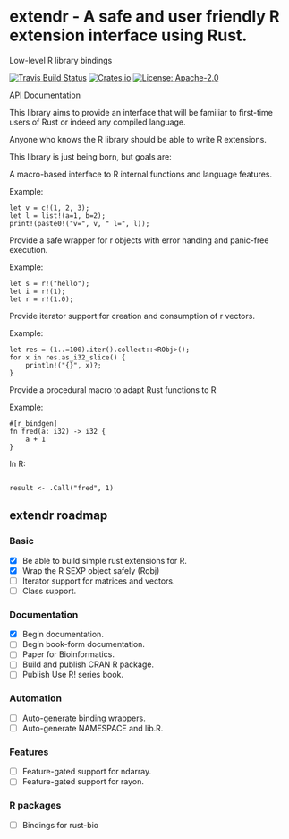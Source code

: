 # extendr - A safe and user friendly R extension interface using Rust.

Low-level R library bindings

[![Travis Build Status](https://api.travis-ci.org/extendr/rapi.svg?branch=master)](https://travis-ci.org/extendr/rapi)
[![Crates.io](http://meritbadge.herokuapp.com/rapi)](https://crates.io/crates/rapi)
[![License: Apache-2.0](https://img.shields.io/crates/l/rustr.svg)](#License)

[API Documentation](https://extendr.github.io/rapi/master/rapi/index.html)

This library aims to provide an interface that will be familiar to
first-time users of Rust or indeed any compiled language.

Anyone who knows the R library should be able to write R extensions.


This library is just being born, but goals are:

A macro-based interface to R internal functions and language
features.

Example:

```
let v = c!(1, 2, 3);
let l = list!(a=1, b=2);
print!(paste0!("v=", v, " l=", l));
```

Provide a safe wrapper for r objects with error handlng
and panic-free execution.

Example:

```
let s = r!("hello");
let i = r!(1);
let r = r!(1.0);
```

Provide iterator support for creation and consumption of r vectors.

Example:

```
let res = (1..=100).iter().collect::<RObj>();
for x in res.as_i32_slice() {
    println!("{}", x)?;
}
```

Provide a procedural macro to adapt Rust functions to R

Example:

```
#[r_bindgen]
fn fred(a: i32) -> i32 {
    a + 1
}
```

In R:

```

result <- .Call("fred", 1)

```

## extendr roadmap

### Basic
- [x] Be able to build simple rust extensions for R.
- [x] Wrap the R SEXP object safely (Robj)
- [ ] Iterator support for matrices and vectors.
- [ ] Class support.

### Documentation
- [x] Begin documentation.
- [ ] Begin book-form documentation.
- [ ] Paper for Bioinformatics.
- [ ] Build and publish CRAN R package.
- [ ] Publish Use R! series book.

### Automation
- [ ] Auto-generate binding wrappers.
- [ ] Auto-generate NAMESPACE and lib.R.

### Features
- [ ] Feature-gated support for ndarray.
- [ ] Feature-gated support for rayon.

### R packages
- [ ] Bindings for rust-bio

